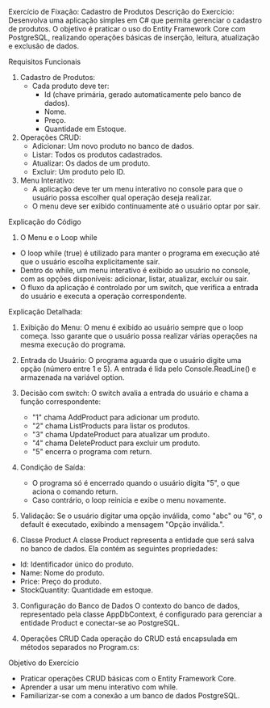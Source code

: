 Exercício de Fixação: Cadastro de Produtos
Descrição do Exercício:
Desenvolva uma aplicação simples em C# que permita gerenciar o cadastro de produtos. O objetivo é praticar o uso do Entity Framework Core com PostgreSQL, realizando operações básicas de inserção, leitura, atualização e exclusão de dados.

Requisitos Funcionais
1. Cadastro de Produtos:
    * Cada produto deve ter:
        * Id (chave primária, gerado automaticamente pelo banco de dados).
        * Nome.
        * Preço.
        * Quantidade em Estoque.
2. Operações CRUD:
    * Adicionar: Um novo produto no banco de dados.
    * Listar: Todos os produtos cadastrados.
    * Atualizar: Os dados de um produto.
    * Excluir: Um produto pelo ID.
3. Menu Interativo:
    * A aplicação deve ter um menu interativo no console para que o usuário possa escolher qual operação deseja realizar.
    * O menu deve ser exibido continuamente até o usuário optar por sair.

Explicação do Código
1. O Menu e o Loop while
* O loop while (true) é utilizado para manter o programa em execução até que o usuário escolha explicitamente sair.
* Dentro do while, um menu interativo é exibido ao usuário no console, com as opções disponíveis: adicionar, listar, atualizar, excluir ou sair.
* O fluxo da aplicação é controlado por um switch, que verifica a entrada do usuário e executa a operação correspondente.

Explicação Detalhada:
1. Exibição do Menu: O menu é exibido ao usuário sempre que o loop começa. Isso garante que o usuário possa realizar várias operações na mesma execução do programa.
2. Entrada do Usuário: O programa aguarda que o usuário digite uma opção (número entre 1 e 5). A entrada é lida pelo Console.ReadLine() e armazenada na variável option.
3. Decisão com switch: O switch avalia a entrada do usuário e chama a função correspondente:
    * "1" chama AddProduct para adicionar um produto.
    * "2" chama ListProducts para listar os produtos.
    * "3" chama UpdateProduct para atualizar um produto.
    * "4" chama DeleteProduct para excluir um produto.
    * "5" encerra o programa com return.
4. Condição de Saída:
    * O programa só é encerrado quando o usuário digita "5", o que aciona o comando return.
    * Caso contrário, o loop reinicia e exibe o menu novamente.
5. Validação: Se o usuário digitar uma opção inválida, como "abc" ou "6", o default é executado, exibindo a mensagem "Opção inválida.".

2. Classe Product
A classe Product representa a entidade que será salva no banco de dados. Ela contém as seguintes propriedades:
* Id: Identificador único do produto.
* Name: Nome do produto.
* Price: Preço do produto.
* StockQuantity: Quantidade em estoque.

3. Configuração do Banco de Dados
O contexto do banco de dados, representado pela classe AppDbContext, é configurado para gerenciar a entidade Product e conectar-se ao PostgreSQL.

4. Operações CRUD
Cada operação do CRUD está encapsulada em métodos separados no Program.cs:

Objetivo do Exercício
* Praticar operações CRUD básicas com o Entity Framework Core.
* Aprender a usar um menu interativo com while.
* Familiarizar-se com a conexão a um banco de dados PostgreSQL.

